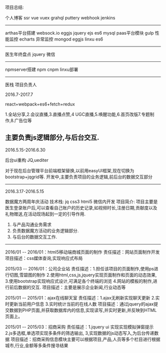 
项目总结:

个人博客
ssr vue vuex grahql puttery  webhook jenkins 

--------------------------------------------------------------------------------
arthas平台搭建
websock.io eggjs jquery ejs  es6 mysql 
paas平台模块 gulp
性能监控  echarts 
异常监控 mongod eggjs linxu es6

--------------------------------------------------------------------------------
医生年终盘点
jquery  微信

--------------------------------------------------------------------------------
npmserver搭建
npm cnpm linxu部署


--------------------------------------------------------------------------------

医栈 项目负责人

2016.7-2017.7

react+webpack+es6+fetch+redux

1.全站分享,2.会议直播,3.直播点赞,4 UGC直播,5.唤醒功能,6.首页改版7.专题制作,8.广告位等

主要负责js逻辑部分,与后台交互.
--------------------------------------------------------------------------------
2016.5.15-2016.6.30

后台ui重构
JQ,uediter

对于现在后台管理平台前端框架替换,以前用easyUI框架,现在切换为bootstrap+jqgrid等.
开发中,主要负责项目的业务逻辑,前后台的数据交互部分

--------------------------------------------------------------------------------

2016.3.17-2016.5.15

数据魔方两周年庆活动
技术栈: jq css3 html5 微信内开发 
项目简介:
项目主要是医生登录账户后,可以查看自己账户的历史记录,如视频时长,注册日期,贡献度以及礼物赠送,在活动现场起到一定的引导作用.
  1. 与产品沟通业务需求
  2. 负责数据魔方活动的业务逻辑部分.
  3. 与后台的数据交互工作.

--------------------------------------------------------------------------------


2016/01 -- 2016/01：html5移动端商城页面的制作
责任描述：网站页面制作开发
项目描述：css媒体查询,实现响应式布局

2015/03 -- 2016/01：公司企业站
责任描述：1.担任该项目的页面制作,使用ps进行切图,雪碧图的制作
2.使用html,css,js,jquery实现页面制作和页面的动态效果, 
3.使用bootstrap实现响应式设计,可满足各个终端的浏览
4.网站的模板的制作,进行前后数据的交互.
项目描述：主要是展示企业新闻,行业动态等

2015/01 -- 2015/01：ajax在线聊天室
责任描述：1.ajax无刷新实现聊天更新
2.实时更新当前用户信息
3.实时统计当前的在线人数
项目描述：通过jquery的ajax提交数据到PHP页面,并获取数据库内的信息,实现读写,并实时更新,并反映到HTML页面上。

2015/01 -- 2015/03：招商采购
责任描述：1.jquery ui 实现实现模拟弹窗提示
2.js多选框,单选项实现多条件的筛选输出, 
3,实现数据的js动态写入,为后台传递数据
项目描述：招商采购信息模块主要可以根据项目,产品,人员等多个栏目进行根据城市,行业,金额等多条件搜寻结果